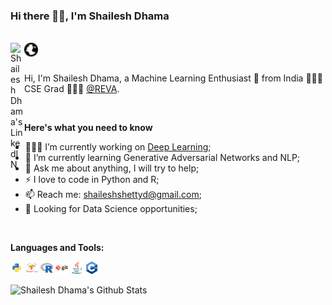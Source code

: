 ### Hi there 👋🏽, I'm Shailesh Dhama

<br/>

<a href="https://www.linkedin.com/in/shaileshdhama/">
  <img align="left" alt="Shailesh Dhama's LinkedIN" width="22px" src="https://cdn.jsdelivr.net/npm/simple-icons@v3/icons/linkedin.svg" />
</a>
<a href="https://shaileshdhama.github.io/">
  <img align="left" alt="Website" width="22px" src="https://raw.githubusercontent.com/iconic/open-iconic/master/svg/globe.svg"" />
</a>
<br/>
<br/>

Hi, I'm Shailesh Dhama, a Machine Learning Enthusiast 🚀 from India 🙍🏽‍♂️ CSE Grad 👨🏽‍💻 [@REVA](https://www.reva.edu.in/).
 
 <br/>
 
 **Here's what you need to know**

- 👨🏽‍💻 I’m currently working on [Deep Learning](https://en.wikipedia.org/wiki/Deep_learning);
- 🌱 I’m currently learning Generative Adversarial Networks and NLP; 
- 💬 Ask me about anything, I will try to help;
- ⚡️  I love to code in Python and R;
- 📫 Reach me: shaileshshettyd@gmail.com;
- 💼 Looking for Data Science opportunities;

<br/>

**Languages and Tools:**  

<code><img height="20" src="https://raw.githubusercontent.com/github/explore/80688e429a7d4ef2fca1e82350fe8e3517d3494d/topics/python/python.png"></code>
<code><img height="20" src="https://raw.githubusercontent.com/github/explore/80688e429a7d4ef2fca1e82350fe8e3517d3494d/topics/tensorflow/tensorflow.png"></code>
<code><img height="20" src="https://raw.githubusercontent.com/github/explore/80688e429a7d4ef2fca1e82350fe8e3517d3494d/topics/r/r.png"></code>
<code><img height="20" src="https://raw.githubusercontent.com/github/explore/80688e429a7d4ef2fca1e82350fe8e3517d3494d/topics/git/git.png"></code>
<code><img height="20" src="https://raw.githubusercontent.com/github/explore/80688e429a7d4ef2fca1e82350fe8e3517d3494d/topics/java/java.png"></code>
<code><img height="20" src="https://raw.githubusercontent.com/github/explore/80688e429a7d4ef2fca1e82350fe8e3517d3494d/topics/cpp/cpp.png"></code>



![Shailesh Dhama's Github Stats](https://github-readme-stats.vercel.app/api?username=ShaileshDhama&show_icons=true&hide_border=true&theme=radical)
